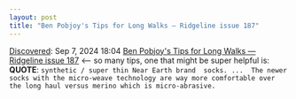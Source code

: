 ```yaml
---
layout: post
title: "Ben Pobjoy's Tips for Long Walks — Ridgeline issue 187"
---
```

[Discovered](http://rolandtanglao.com/2020/07/29/p1-blogthis-checkvist-list-links-to-blog/): Sep 7, 2024 18:04 [Ben Pobjoy's Tips for Long Walks — Ridgeline issue 187](https://craigmod.com/ridgeline/187/) <-- so many tips, one that might be super helpful is: **QUOTE**: `synthetic / super thin Near Earth brand  socks. ...  The newer socks with the micro-weave technology are way more comfortable over the long haul versus merino which is micro-abrasive. `
